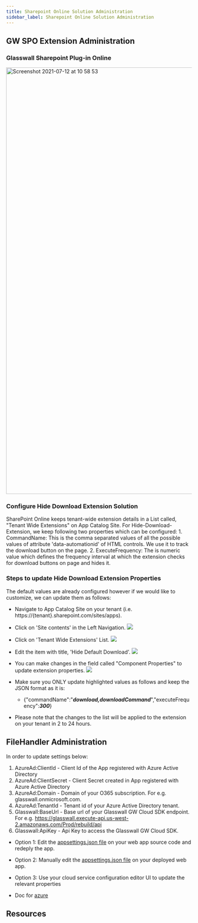 ```yaml
---
title: Sharepoint Online Solution Administration
sidebar_label: Sharepoint Online Solution Administration
---
```


## GW SPO Extension Administration

### Glasswall Sharepoint Plug-in Online
<img width="1155" alt="Screenshot 2021-07-12 at 10 58 53" src="https://user-images.githubusercontent.com/70196799/125265716-6859f680-e305-11eb-81f0-faf2bad90580.png">

### Configure Hide Download Extension Solution
SharePoint Online keeps tenant-wide extension details in a List called, "Tenant Wide Extensions" on App Catalog Site.
For Hide-Download-Extension, we keep following two properties which can be configured:
    1. CommandName: This is the comma separated values of all the possible values of attribute 'data-automationid' of HTML controls. We use it to track the download button on the page.
    2. ExecuteFrequency: The is numeric value which defines the frequency interval at which the extension checks for download buttons on page and hides it.

### Steps to update Hide Download Extension Properties
The default values are already configured however if we would like to customize, we can update them as follows:
- Navigate to App Catalog Site on your tenant (i.e. https://{tenant}.sharepoint.com/sites/apps).
- Click on 'Site contents' in the Left Navigation.
![](../../../../static/img/docs/websites/sharepoint/online/sharepoint-online-admin-1.png)

- Click on 'Tenant Wide Extensions' List.
![](../../../../static/img/docs/websites/sharepoint/online/sharepoint-online-admin-2.png)

- Edit the item with title, 'Hide Default Download'.
![](../../../../static/img/docs/websites/sharepoint/online/sharepoint-online-admin-3.png)

- You can make changes in the field called "Component Properties" to update extension properties. 
![](../../../../static/img/docs/websites/sharepoint/online/sharepoint-online-admin-4.png)

- Make sure you ONLY update highlighted values as follows and keep the JSON format as it is:
    * {"commandName":"<b><i>download,downloadCommand</i></b>","executeFrequency":<b><i>300</i></b>}
  
- Please note that the changes to the list will be applied to the extension on your tenant in 2 to 24 hours.



## FileHandler Administration
In order to update settings below:

1. AzureAd:ClientId - Client Id of the App registered with Azure Active Directory 
2. AzureAd:ClientSecret - Client Secret created in App registered with Azure Active Directory 
3. AzureAd:Domain - Domain of your O365 subscription. For e.g. glasswall.onmicrosoft.com.
4. AzureAd:TenantId - Tenant id of your Azure Active Directory tenant.  
5. Glasswall:BaseUrl - Base url of your Glasswall GW Cloud SDK endpoint. For e.g. https://glasswall.execute-api.us-west-2.amazonaws.com/Prod/rebuild/api
6. Glasswall:ApiKey - Api Key to access the Glasswall GW Cloud SDK.

- Option 1: Edit the [appsettings.json file](https://github.com/k8-proxy/gp-sharepoint-plugins/blob/main/Online/glasswall.o365.filehandler/Net5/src/FileHandler/src/Glasswall.O365.FileHandler.App/appsettings.json) on your web app source code and redeply the app.


- Option 2: Manually edit the [appsettings.json file](https://github.com/k8-proxy/gp-sharepoint-plugins/blob/main/Online/glasswall.o365.filehandler/Net5/src/FileHandler/src/Glasswall.O365.FileHandler.App/appsettings.json) on your deployed web app.
  
- Option 3: Use your cloud service configuration editor UI to update the relevant properties 
- Doc for [azure](https://docs.microsoft.com/en-us/azure/app-service/configure-common)


## Resources




